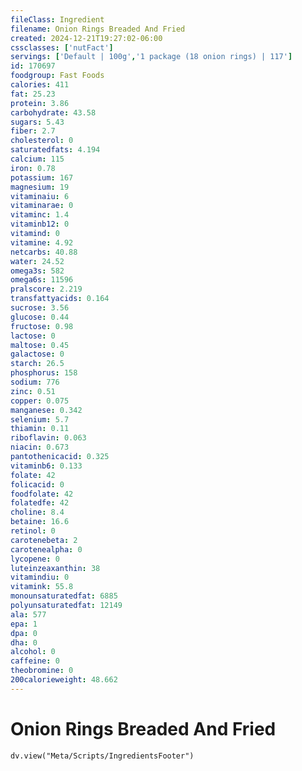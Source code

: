```yaml
---
fileClass: Ingredient
filename: Onion Rings Breaded And Fried
created: 2024-12-21T19:27:02-06:00
cssclasses: ['nutFact']
servings: ['Default | 100g','1 package (18 onion rings) | 117']
id: 170697
foodgroup: Fast Foods
calories: 411
fat: 25.23
protein: 3.86
carbohydrate: 43.58
sugars: 5.43
fiber: 2.7
cholesterol: 0
saturatedfats: 4.194
calcium: 115
iron: 0.78
potassium: 167
magnesium: 19
vitaminaiu: 6
vitaminarae: 0
vitaminc: 1.4
vitaminb12: 0
vitamind: 0
vitamine: 4.92
netcarbs: 40.88
water: 24.52
omega3s: 582
omega6s: 11596
pralscore: 2.219
transfattyacids: 0.164
sucrose: 3.56
glucose: 0.44
fructose: 0.98
lactose: 0
maltose: 0.45
galactose: 0
starch: 26.5
phosphorus: 158
sodium: 776
zinc: 0.51
copper: 0.075
manganese: 0.342
selenium: 5.7
thiamin: 0.11
riboflavin: 0.063
niacin: 0.673
pantothenicacid: 0.325
vitaminb6: 0.133
folate: 42
folicacid: 0
foodfolate: 42
folatedfe: 42
choline: 8.4
betaine: 16.6
retinol: 0
carotenebeta: 2
carotenealpha: 0
lycopene: 0
luteinzeaxanthin: 38
vitamindiu: 0
vitamink: 55.8
monounsaturatedfat: 6885
polyunsaturatedfat: 12149
ala: 577
epa: 1
dpa: 0
dha: 0
alcohol: 0
caffeine: 0
theobromine: 0
200calorieweight: 48.662
---
```


# Onion Rings Breaded And Fried

```dataviewjs
dv.view("Meta/Scripts/IngredientsFooter")
```